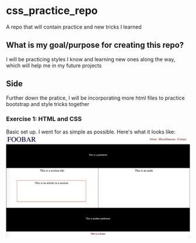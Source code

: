 # css_practice_repo
A repo that will contain practice and new tricks I learned
## What is my goal/purpose for creating this repo?
I will be practicing styles I know and learning new ones along the way, which will help me in my future projects
## Side
Further down the pratice, I will be incorporating more html files to practice bootstrap and style tricks together

### Exercise 1: HTML and CSS
Basic set up. I went for as simple as possible. Here's what it looks like:
![Picture of my CSS exercise 1](./images/cssExercise1.png)